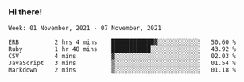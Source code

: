 ### Hi there!

<!--START_SECTION:waka-->
```text
Week: 01 November, 2021 - 07 November, 2021

ERB          2 hrs 4 mins    ████████████▓░░░░░░░░░░░░   50.60 % 
Ruby         1 hr 48 mins    ███████████░░░░░░░░░░░░░░   43.92 % 
CSV          4 mins          ▓░░░░░░░░░░░░░░░░░░░░░░░░   02.03 % 
JavaScript   3 mins          ▒░░░░░░░░░░░░░░░░░░░░░░░░   01.54 % 
Markdown     2 mins          ▒░░░░░░░░░░░░░░░░░░░░░░░░   01.18 % 
```
<!--END_SECTION:waka-->
